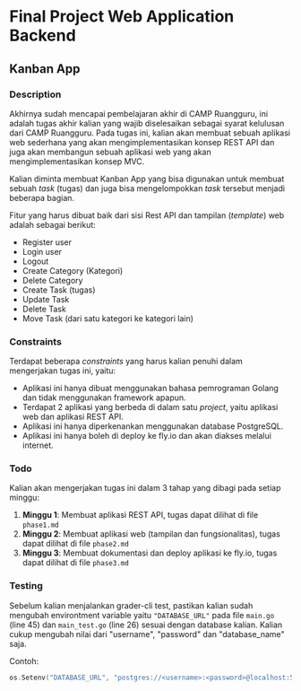 # Final Project Web Application Backend

## Kanban App

### Description

Akhirnya sudah mencapai pembelajaran akhir di CAMP Ruangguru, ini adalah tugas akhir kalian yang wajib diselesaikan sebagai syarat kelulusan dari CAMP Ruangguru. Pada tugas ini, kalian akan membuat sebuah aplikasi web sederhana yang akan mengimplementasikan konsep REST API dan juga akan membangun sebuah aplikasi web yang akan mengimplementasikan konsep MVC.

Kalian diminta membuat Kanban App yang bisa digunakan untuk membuat sebuah _task_ (tugas) dan juga bisa mengelompokkan _task_ tersebut menjadi beberapa bagian.

Fitur yang harus dibuat baik dari sisi Rest API dan tampilan (_template_) web adalah sebagai berikut:

- Register user
- Login user
- Logout
- Create Category (Kategori)
- Delete Category
- Create Task (tugas)
- Update Task
- Delete Task
- Move Task (dari satu kategori ke kategori lain)

### Constraints

Terdapat beberapa _constraints_ yang harus kalian penuhi dalam mengerjakan tugas ini, yaitu:

- Aplikasi ini hanya dibuat menggunakan bahasa pemrograman Golang dan tidak menggunakan framework apapun.
- Terdapat 2 aplikasi yang berbeda di dalam satu _project_, yaitu aplikasi web dan aplikasi REST API.
- Aplikasi ini hanya diperkenankan menggunakan database PostgreSQL.
- Aplikasi ini hanya boleh di deploy ke fly.io dan akan diakses melalui internet.

### Todo

Kalian akan mengerjakan tugas ini dalam 3 tahap yang dibagi pada setiap minggu:

1. **Minggu 1**: Membuat aplikasi REST API, tugas dapat dilihat di file `phase1.md`
2. **Minggu 2**: Membuat aplikasi web (tampilan dan fungsionalitas), tugas dapat dilihat di file `phase2.md`
3. **Minggu 3**: Membuat dokumentasi dan deploy aplikasi ke fly.io, tugas dapat dilihat di file `phase3.md`

### Testing

Sebelum kalian menjalankan grader-cli test, pastikan kalian sudah mengubah environtment variable yaitu `"DATABASE_URL"` pada file `main.go` (line 45) dan `main_test.go` (line 26) sesuai dengan database kalian. Kalian cukup mengubah nilai dari "username", "password" dan "database_name" saja.

Contoh:

```go
os.Setenv("DATABASE_URL", "postgres://<username>:<password>@localhost:5432/<database_name>") // Ubah dengan credential database postgres di localhost.
```